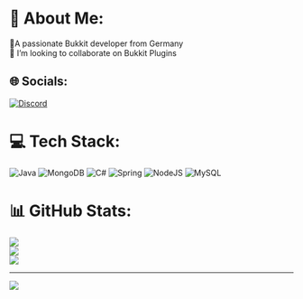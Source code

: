 # 💫 About Me:
🔭A passionate Bukkit developer from Germany<br>👯 I’m looking to collaborate on Bukkit Plugins


## 🌐 Socials:
[![Discord](https://img.shields.io/badge/Discord-%237289DA.svg?logo=discord&logoColor=white)](https://discord.gg/lrxxh) 

# 💻 Tech Stack:
![Java](https://img.shields.io/badge/java-%23ED8B00.svg?style=for-the-badge&logo=openjdk&logoColor=white) ![MongoDB](https://img.shields.io/badge/MongoDB-%234ea94b.svg?style=for-the-badge&logo=mongodb&logoColor=white) ![C#](https://img.shields.io/badge/c%23-%23239120.svg?style=for-the-badge&logo=csharp&logoColor=white) ![Spring](https://img.shields.io/badge/spring-%236DB33F.svg?style=for-the-badge&logo=spring&logoColor=white) ![NodeJS](https://img.shields.io/badge/node.js-6DA55F?style=for-the-badge&logo=node.js&logoColor=white) ![MySQL](https://img.shields.io/badge/mysql-%2300000f.svg?style=for-the-badge&logo=mysql&logoColor=white)
# 📊 GitHub Stats:
![](https://github-readme-stats.vercel.app/api?username=DevLrxxh&theme=omni&hide_border=true&include_all_commits=true&count_private=true)<br/>
![](https://github-readme-streak-stats.herokuapp.com/?user=DevLrxxh&theme=omni&hide_border=true)<br/>
![](https://github-readme-stats.vercel.app/api/top-langs/?username=DevLrxxh&theme=omni&hide_border=true&include_all_commits=true&count_private=true&layout=compact)

---
[![](https://visitcount.itsvg.in/api?id=DevLrxxh&icon=0&color=0)](https://visitcount.itsvg.in)

<!-- Proudly created with GPRM ( https://gprm.itsvg.in ) -->
